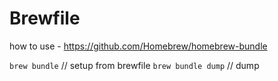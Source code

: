 # Brewfile
how to use - https://github.com/Homebrew/homebrew-bundle

`brew bundle` // setup from brewfile
`brew bundle dump` // dump 


